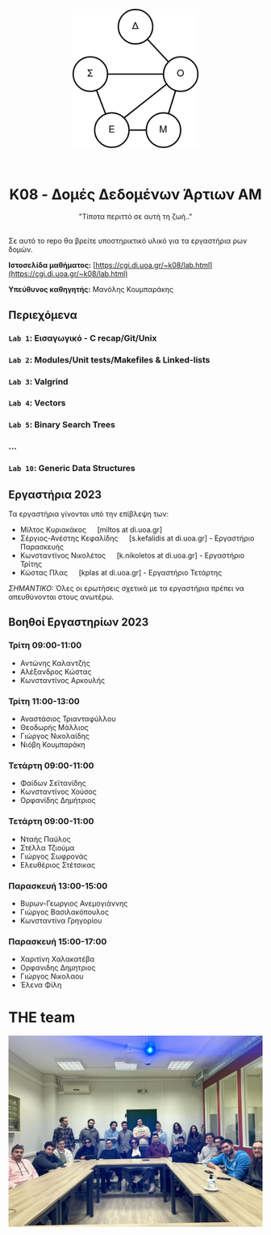 <div align="center">
<br>
<img align="center" src="https://github.com/AI-team-UoA/Courses/blob/main/K08/docs/K08.drawio.png?raw=true" alt="Κ08" width="250"/>
</div>
<br><br>
<div align="center">
<h1>K08 - Δομές Δεδομένων Άρτιων ΑΜ </h1>
<span>"Τίποτα περιττό σε αυτή τη ζωή.."</span>

</div>

<br>

Σε αυτό το repo θα βρείτε υποστηρικτικό υλικό για τα εργαστήρια ρων δομών.

__Ιστοσελίδα μαθήματος:__ [https://cgi.di.uoa.gr/~k08/lab.html](https://cgi.di.uoa.gr/~k08/lab.html)

__Yπεύθυνος καθηγητής:__ Μανόλης Κουμπαράκης

## Περιεχόμενα

### `Lab 1`: Εισαγωγικό - C recap/Git/Unix


### `Lab 2`: Modules/Unit  tests/Makefiles & Linked-lists


### `Lab 3`: Valgrind


### `Lab 4`: Vectors


### `Lab 5`: Binary Search Trees

### ...

### `Lab 10`: Generic Data Structures

## Εργαστήρια 2023

Τα εργαστήρια γίνονται υπό την επίβλεψη των:
- Μίλτος Κυριακάκος   [miltos at di.uoa.gr]
- Σέργιος-Ανέστης Κεφαλίδης   [s.kefalidis at di.uoa.gr] - Εργαστήριο Παρασκευής
- Κωνσταντίνος Νικολέτος   [k.nikoletos at di.uoa.gr] - Εργαστήριο Τρίτης
- Κώστας Πλας   [kplas at di.uoa.gr] - Εργαστήριο Τετάρτης

*ΣΗΜΑΝΤΙΚΟ:* Όλες οι ερωτήσεις σχετικά με τα εργαστήρια πρέπει να απευθύνονται στους ανωτέρω.

## Βοηθοί Εργαστηρίων 2023

### Τρίτη 09:00-11:00

- Αντώνης Καλαντζής
- Αλέξανδρος Κώστας
- Κωνσταντίνος Αρκουλής

### Τρίτη 11:00-13:00

- Αναστάσιος Τριανταφύλλου
- Θεοδωρής Μάλλιος
- Γιώργος Νικολαίδης
- Νιόβη Κουμπαράκη 

### Τετάρτη 09:00-11:00

- Φαίδων Σεϊτανίδης
- Κωνσταντίνος Χούσος
- Oρφανίδης Δημήτριος

### Τετάρτη 09:00-11:00

- Νταής Παύλος
- Στέλλα Τζιούμα
- Γιώργος Σωφρονάς
- Ελευθέριος Στέτσικας

### Παρασκευή 13:00-15:00

- Βυρων-Γεωργιος Ανεμογιάννης 
- Γιώργος Βασιλακόπουλος
- Κωνσταντίνα Γρηγορίου 

### Παρασκευή 15:00-17:00

- Χαριτίνη Χαλακατέβα 
- Oρφανιδης Δημητριος
- Γιώργος Νικολαου
- Έλενα Φίλη

# THE team

![](./k08-2023.jpg)
